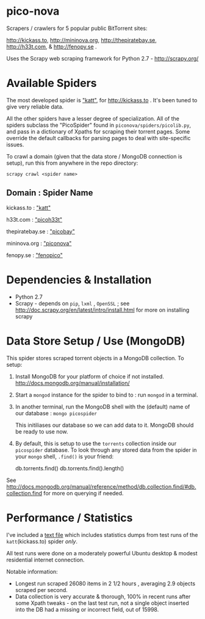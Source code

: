 pico-nova
=========

Scrapers / crawlers for 5 popular public BitTorrent sites: 

http://kickass.to, http://mininova.org, http://thepiratebay.se, http://h33t.com, & http://fenopy.se . 

Uses the Scrapy web scraping framework for Python 2.7 - http://scrapy.org/


Available Spiders
=================

The most developed spider is ["katt"](/piconova/spiders/picokatt.py), for http://kickass.to . It's been tuned to give very reliable data.  

All the other spiders have a lesser degree of specialization. All of the spiders subclass the "PicoSpider" found in `piconova/spiders/picolib.py`, and pass in a dictionary of Xpaths for scraping their torrent pages.  Some override the default callbacks for parsing pages to deal with site-specific issues.  

To crawl a domain (given that the data store / MongoDB connection is setup), run this from anywhere in the repo directory:

    scrapy crawl <spider name>
    
Domain   :  Spider Name
---------------------------
kickass.to : ["katt"](/piconova/spiders/picokatt.py)

h33t.com :  ["picoh33t"](/piconova/spiders/picoh33t.py)

thepiratebay.se : ["picobay"](/piconova/spiders/picobay.py)

mininova.org : ["piconova"](/piconova/spiders/piconova.py)

fenopy.se : ["fenopico"](/piconova/spiders/fenopico.py)


Dependencies & Installation
===========================

* Python 2.7
* Scrapy - depends on `pip`, `lxml` , `OpenSSL` ; see http://doc.scrapy.org/en/latest/intro/install.html for more on installing scrapy


Data Store Setup / Use (MongoDB)
===============================

This spider stores scraped torrent objects in a MongoDB collection.  To setup:

1) Install MongoDB for your platform of choice if not installed.  http://docs.mongodb.org/manual/installation/

2) Start a `mongod` instance for the spider to bind to : run `mongod` in a terminal.

3) In another terminal, run the MongoDB shell with the (default) name of our database : `mongo picospider`

   This initiliases our database so we can add data to it.  MongoDB should be ready to use now.  
   
4) By default, this is setup to use the `torrents` collection inside our `picospider` database. To look through any stored data from the spider in your `mongo` shell, `.find()` is your friend: 

    db.torrents.find()
    db.torrents.find().length() 
    
See http://docs.mongodb.org/manual/reference/method/db.collection.find/#db.collection.find for more on querying if needed.

Performance / Statistics 
========================

I've included a [text file](/past_run_stats.txt) which includes statistics dumps from test runs of the `katt`(kickass.to) spider _only_.

All test runs were done on a moderately powerful Ubuntu desktop & modest residential internet connection.

Notable information:
* Longest run scraped 26080 items in 2 1/2 hours , averaging 2.9 objects scraped per second.
* Data collection is very accurate & thorough, 100% in recent runs after some Xpath tweaks - on the last test run, not a single object inserted into the DB had a missing or incorrect field, out of 15998.


 







    
